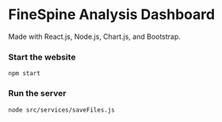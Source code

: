 # FineSpine Analysis Dashboard
Made with React.js, Node.js, Chart.js, and Bootstrap.

### Start the website
```
npm start
```

### Run the server
```
node src/services/saveFiles.js
